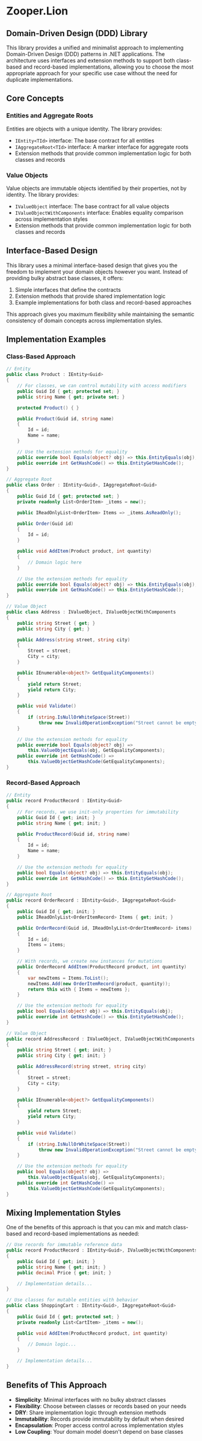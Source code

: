 # Zooper.Lion

## Domain-Driven Design (DDD) Library

This library provides a unified and minimalist approach to implementing Domain-Driven Design (DDD) patterns in .NET applications. The architecture uses interfaces and extension methods to support both class-based and record-based implementations, allowing you to choose the most appropriate approach for your specific use case without the need for duplicate implementations.

## Core Concepts

### Entities and Aggregate Roots

Entities are objects with a unique identity. The library provides:

- `IEntity<TId>` interface: The base contract for all entities
- `IAggregateRoot<TId>` interface: A marker interface for aggregate roots
- Extension methods that provide common implementation logic for both classes and records

### Value Objects

Value objects are immutable objects identified by their properties, not by identity. The library provides:

- `IValueObject` interface: The base contract for all value objects
- `IValueObjectWithComponents` interface: Enables equality comparison across implementation styles
- Extension methods that provide common implementation logic for both classes and records

## Interface-Based Design

This library uses a minimal interface-based design that gives you the freedom to implement your domain objects however you want. Instead of providing bulky abstract base classes, it offers:

1. Simple interfaces that define the contracts
2. Extension methods that provide shared implementation logic
3. Example implementations for both class and record-based approaches

This approach gives you maximum flexibility while maintaining the semantic consistency of domain concepts across implementation styles.

## Implementation Examples

### Class-Based Approach

```csharp
// Entity
public class Product : IEntity<Guid>
{
    // For classes, we can control mutability with access modifiers
    public Guid Id { get; protected set; }
    public string Name { get; private set; }

    protected Product() { }

    public Product(Guid id, string name)
    {
        Id = id;
        Name = name;
    }

    // Use the extension methods for equality
    public override bool Equals(object? obj) => this.EntityEquals(obj);
    public override int GetHashCode() => this.EntityGetHashCode();
}

// Aggregate Root
public class Order : IEntity<Guid>, IAggregateRoot<Guid>
{
    public Guid Id { get; protected set; }
    private readonly List<OrderItem> _items = new();

    public IReadOnlyList<OrderItem> Items => _items.AsReadOnly();

    public Order(Guid id)
    {
        Id = id;
    }

    public void AddItem(Product product, int quantity)
    {
        // Domain logic here
    }

    // Use the extension methods for equality
    public override bool Equals(object? obj) => this.EntityEquals(obj);
    public override int GetHashCode() => this.EntityGetHashCode();
}

// Value Object
public class Address : IValueObject, IValueObjectWithComponents
{
    public string Street { get; }
    public string City { get; }

    public Address(string street, string city)
    {
        Street = street;
        City = city;
    }

    public IEnumerable<object?> GetEqualityComponents()
    {
        yield return Street;
        yield return City;
    }

    public void Validate()
    {
        if (string.IsNullOrWhiteSpace(Street))
            throw new InvalidOperationException("Street cannot be empty");
    }

    // Use the extension methods for equality
    public override bool Equals(object? obj) =>
        this.ValueObjectEquals(obj, GetEqualityComponents);
    public override int GetHashCode() =>
        this.ValueObjectGetHashCode(GetEqualityComponents);
}
```

### Record-Based Approach

```csharp
// Entity
public record ProductRecord : IEntity<Guid>
{
    // For records, we use init-only properties for immutability
    public Guid Id { get; init; }
    public string Name { get; init; }

    public ProductRecord(Guid id, string name)
    {
        Id = id;
        Name = name;
    }

    // Use the extension methods for equality
    public bool Equals(object? obj) => this.EntityEquals(obj);
    public override int GetHashCode() => this.EntityGetHashCode();
}

// Aggregate Root
public record OrderRecord : IEntity<Guid>, IAggregateRoot<Guid>
{
    public Guid Id { get; init; }
    public IReadOnlyList<OrderItemRecord> Items { get; init; }

    public OrderRecord(Guid id, IReadOnlyList<OrderItemRecord> items)
    {
        Id = id;
        Items = items;
    }

    // With records, we create new instances for mutations
    public OrderRecord AddItem(ProductRecord product, int quantity)
    {
        var newItems = Items.ToList();
        newItems.Add(new OrderItemRecord(product, quantity));
        return this with { Items = newItems };
    }

    // Use the extension methods for equality
    public bool Equals(object? obj) => this.EntityEquals(obj);
    public override int GetHashCode() => this.EntityGetHashCode();
}

// Value Object
public record AddressRecord : IValueObject, IValueObjectWithComponents
{
    public string Street { get; init; }
    public string City { get; init; }

    public AddressRecord(string street, string city)
    {
        Street = street;
        City = city;
    }

    public IEnumerable<object?> GetEqualityComponents()
    {
        yield return Street;
        yield return City;
    }

    public void Validate()
    {
        if (string.IsNullOrWhiteSpace(Street))
            throw new InvalidOperationException("Street cannot be empty");
    }

    // Use the extension methods for equality
    public bool Equals(object? obj) =>
        this.ValueObjectEquals(obj, GetEqualityComponents);
    public override int GetHashCode() =>
        this.ValueObjectGetHashCode(GetEqualityComponents);
}
```

## Mixing Implementation Styles

One of the benefits of this approach is that you can mix and match class-based and record-based implementations as needed:

```csharp
// Use records for immutable reference data
public record ProductRecord : IEntity<Guid>, IValueObjectWithComponents
{
    public Guid Id { get; init; }
    public string Name { get; init; }
    public decimal Price { get; init; }

    // Implementation details...
}

// Use classes for mutable entities with behavior
public class ShoppingCart : IEntity<Guid>, IAggregateRoot<Guid>
{
    public Guid Id { get; protected set; }
    private readonly List<CartItem> _items = new();

    public void AddItem(ProductRecord product, int quantity)
    {
        // Domain logic...
    }

    // Implementation details...
}
```

## Benefits of This Approach

- **Simplicity**: Minimal interfaces with no bulky abstract classes
- **Flexibility**: Choose between classes or records based on your needs
- **DRY**: Share implementation logic through extension methods
- **Immutability**: Records provide immutability by default when desired
- **Encapsulation**: Proper access control across implementation styles
- **Low Coupling**: Your domain model doesn't depend on base classes

